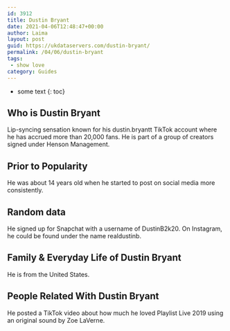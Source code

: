 ```yaml
---
id: 3912
title: Dustin Bryant
date: 2021-04-06T12:48:47+00:00
author: Laima
layout: post
guid: https://ukdataservers.com/dustin-bryant/
permalink: /04/06/dustin-bryant
tags:
 - show love
category: Guides
---
```


* some text
{: toc}


## Who is Dustin Bryant
                  
                  
                  
Lip-syncing sensation known for his dustin.bryantt TikTok account where he has accrued more than 20,000 fans. He is part of a group of creators signed under Henson Management.
                  
              
            
              
            
                
                
                
## Prior to Popularity
                  
                  
                  
He was about 14 years old when he started to post on social media more consistently.
                  
              
            
              
            
                
                
                
## Random data
                  
                  
                  
He signed up for Snapchat with a username of DustinB2k20. On Instagram, he could be found under the name realdustinb.
                  
              
            
              
            
                
                
                
## Family & Everyday Life of Dustin Bryant
                  
                  
                  
He is from the United States.
                  
              
            
              
            
                
                
                
## People Related With Dustin Bryant
                  
                  
                  
He posted a TikTok video about how much he loved Playlist Live 2019 using an original sound by Zoe LaVerne.
                  
              
            
              
            
                
              
            
              
              
            
            
              
            
          
          
          